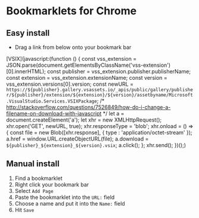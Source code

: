 # Bookmarklets for Chrome

## Easy install

* Drag a link from below onto your bookmark bar

[VSIX](javascript:(function () { const vss_extension = JSON.parse(document.getElementsByClassName('vss-extension')[0].innerHTML); const publisher = vss_extension.publisher.publisherName; const extension = vss_extension.extensionName; const version = vss_extension.versions[0].version; const newURL = `https://${publisher}.gallery.vsassets.io/_apis/public/gallery/publisher/${publisher}/extension/${extension}/${version}/assetbyname/Microsoft.VisualStudio.Services.VSIXPackage`; /* http://stackoverflow.com/questions/7526849/how-do-i-change-a-filename-on-download-with-javascript */ let a = document.createElement('a'); let xhr = new XMLHttpRequest(); xhr.open('GET', newURL, true); xhr.responseType = 'blob'; xhr.onload = () => { const file = new Blob([xhr.response], { type : 'application/octet-stream' }); a.href = window.URL.createObjectURL(file); a.download = `${publisher}_${extension}_${version}.vsix`; a.click(); }; xhr.send(); })();)

## Manual install

1. Find a bookmarklet
1. Right click your bookmark bar
1. Select `Add Page`
1. Paste the bookmarklet into the `URL:` field
1. Choose a name and put it into the `Name:` field
1. Hit `Save`
